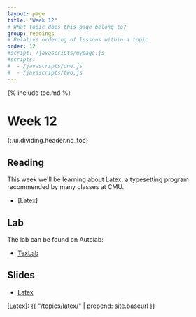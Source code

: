 ```yaml
---
layout: page
title: "Week 12"
# What topic does this page belong to?
group: readings
# Relative ordering of lessons within a topic
order: 12
#script: /javascripts/mypage.js
#scripts:
#  - /javascripts/one.js
#  - /javascripts/two.js
---
```



{% include toc.md %}

# Week 12
{:.ui.dividing.header.no_toc}

## Reading

This week we'll be learning about Latex, a typesetting program recommended by
many classes at CMU.

- [Latex]

## Lab

The lab can be found on Autolab:

- [TexLab](https://autolab.andrew.cmu.edu/courses/07131-f19/assessments/texlab)

## Slides

- [Latex](latex.pdf)

[Latex]: {{ "/topics/latex/"   | prepend: site.baseurl }}
